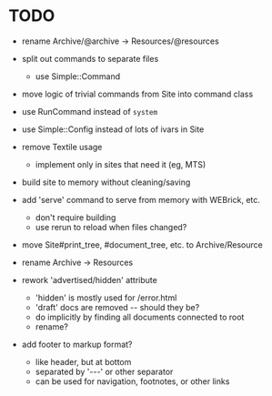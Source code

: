 # TODO

- rename Archive/@archive -> Resources/@resources

- split out commands to separate files
  - use Simple::Command

- move logic of trivial commands from Site into command class

- use RunCommand instead of `system`

- use Simple::Config instead of lots of ivars in Site

- remove Textile usage
  - implement only in sites that need it (eg, MTS)

- build site to memory without cleaning/saving

- add 'serve' command to serve from memory with WEBrick, etc.
  - don't require building
  - use rerun to reload when files changed?

- move Site#print_tree, #document_tree, etc. to Archive/Resource

- rename Archive -> Resources

- rework 'advertised/hidden' attribute
  - 'hidden' is mostly used for /error.html
  - 'draft' docs are removed -- should they be?
  - do implicitly by finding all documents connected to root
  - rename?

- add footer to markup format?
  - like header, but at bottom
  - separated by '---' or other separator
  - can be used for navigation, footnotes, or other links